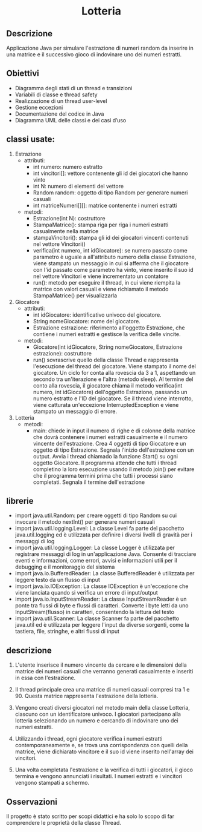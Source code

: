 <h1 align="center">Lotteria</h1>

## Descrizione
Applicazione Java per simulare l'estrazione di numeri random da inserire in una matrice e il successivo gioco di indovinare uno dei numeri estratti.

## Obiettivi
- Diagramma degli stati di un thread e transizioni	
- Variabili di classe e thread safety
- Realizzazione di un thread user-level
- Gestione eccezioni
- Documentazione del codice in Java
- Diagramma UML delle classi e dei casi d’uso

## classi usate:
1) Estrazione
   - attributi:
      - int numero: numero estratto
      - int vincitori[]: vettore contenente gli id dei giocatori che hanno vinto
      - int N: numero di elementi del vettore
      - Random random: oggetto di tipo Random per generare numeri casuali
      - int matriceNumeri[][]: matrice contenente i numeri estratti
    - metodi:
      - Estrazione(int N): costruttore
      - StampaMatrice(): stampa riga per riga i numeri estratti casualmente nella matrice
      - stampaVincitori(): stampa gli id dei giocatori vincenti contenuti nel vettore Vincitori()
      - verifica(int numero, int idGiocatore): se numero passato come parametro è uguale a all'attributo numero della classe Estrazione, viene stampato un messaggio in cui si afferma che il giocatore con l'id passato come parametro ha vinto, viene inserito il suo id nel vettore Vincitori e viene incrementato un contatore
      - run(): metodo per eseguire il thread, in cui viene riempita la matrice con valori casuali e viene richiamato il metodo StampaMatrice() per visualizzarla
2) Giocatore
   - attributi:
      - int idGiocatore: identificativo univoco del giocatore.
      - String nomeGiocatore: nome del giocatore.
      - Estrazione estrazione: riferimento all'oggetto Estrazione, che contiene i numeri estratti e gestisce la verifica delle vincite.
   - metodi:
      - Giocatore(int idGiocatore, String nomeGiocatore, Estrazione estrazione): costruttore
      - run() sovrascrive quello della classe Thread e rappresenta l'esecuzione del thread del giocatore. Viene stampato il nome del giocatore. Un ciclo for conta alla rovescia da 3 a 1, aspettando un secondo tra un'iterazione e l'altra (metodo sleep). Al termine del conto alla rovescia, il giocatore chiama il metodo verifica(int numero, int idGiocatore) dell'oggetto Estrazione, passando un numero estratto e l'ID del giocatore. Se il thread viene interrotto, viene catturata un'eccezione InterruptedException e viene stampato un messaggio di errore.
3) Lotteria
   - metodi:
      - main: chiede in input il numero di righe e di colonne della matrice che dovrà contenere i numeri estratti casualmente e il numero vincente dell'estrazione. Crea 4 oggetti di tipo Giocatore e un oggetto di tipo Estrazione. Segnala l'inizio dell'estrazione con un output. Avvia i thread chiamado la funzione Start() su ogni oggetto Giocatore. Il programma attende che tutti i thread completino la loro esecuzione usando il metodo join() per evitare che il programma termini prima che tutti i processi siano completati. Segnala il termine dell'estrazione
    
## librerie

- import java.util.Random: per creare oggetti di tipo Random su cui invocare il metodo nextInt() per generare numeri casuali
- import java.util.logging.Level: La classe Level fa parte del pacchetto java.util.logging ed è utilizzata per definire i diversi livelli di gravità per i messaggi di log
- import java.util.logging.Logger: La classe Logger è utilizzata per registrare messaggi di log in un'applicazione Java. Consente di tracciare eventi e informazioni, come errori, avvisi e informazioni utili per il debugging e il monitoraggio del sistema
- import java.io.BufferedReader: La classe BufferedReader è utilizzata per leggere testo da un flusso di input
- import java.io.IOException: La classe IOException è un'eccezione che viene lanciata quando si verifica un errore di input/output
- import java.io.InputStreamReader: La classe InputStreamReader è un ponte tra flussi di byte e flussi di caratteri. Converte i byte letti da uno InputStream(flusso) in caratteri, consentendo la lettura del testo
- import java.util.Scanner: La classe Scanner fa parte del pacchetto java.util ed è utilizzata per leggere l'input da diverse sorgenti, come la tastiera, file, stringhe, e altri flussi di input

## descrizione 

1) L'utente inserisce il numero vincente da cercare e le dimensioni della matrice dei numeri casuali che verranno generati casualmente e inseriti in essa con l'estrazione.

2) Il thread principale crea una matrice di numeri casuali compresi tra 1 e 90. Questa matrice rappresenta l'estrazione della lotteria.

3) Vengono creati diversi giocatori nel metodo main della classe Lotteria, ciascuno con un identificatore univoco. I giocatori partecipano alla lotteria selezionando un numero e cercando di indovinare uno dei numeri estratti.

4) Utilizzando i thread, ogni giocatore verifica i numeri estratti contemporaneamente e, se trova una corrispondenza con quelli della matrice, viene dichiarato vincitore e il suo id viene inserito nell'array dei vincitori.

5) Una volta completata l'estrazione e la verifica di tutti i giocatori, il gioco termina e vengono annunciati i risultati. I numeri estratti e i vincitori vengono stampati a schermo.


## Osservazioni
Il progetto è stato scritto per scopi didattici e ha solo lo scopo di far comprendere le proprietà della classe Thread. 
